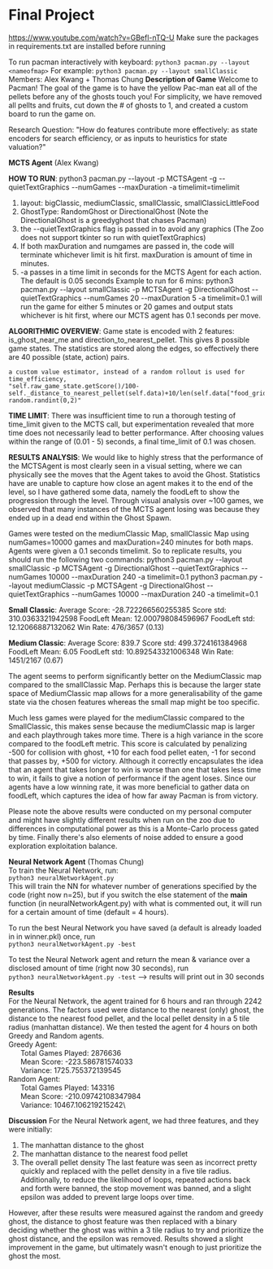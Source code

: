# Final Project
https://www.youtube.com/watch?v=GBefl-nTQ-U
Make sure the packages in requirements.txt are installed before running

To run pacman interactively with keyboard:
`python3 pacman.py --layout <nameofmap>`
For example:
`python3 pacman.py --layout smallClassic`
Members: Alex Kwang + Thomas Chung
**Description of Game** 
Welcome to Pacman! The goal of the game is to have the yellow Pac-man eat all of the pellets before any of the ghosts touch you! For simplicity, we have removed all pellts and fruits, cut down the # of ghosts to 1, and created a custom board to run the game on.

Research Question: "How do features contribute more effectively: as state encoders for search efficiency, or as inputs to heuristics for state valuation?"

**MCTS Agent** (Alex Kwang)

**HOW TO RUN**:
python3 pacman.py --layout <nameofmap> -p MCTSAgent -g <GhostType> --quietTextGraphics --numGames <numGames> --maxDuration <maxDuration> -a timelimit=timelimit
1. layout: bigClassic, mediumClassic, smallClassic, smallClassicLittleFood
2. GhostType: RandomGhost or DirectionalGhost (Note the DirectionalGhost is a greedyghost that chases Pacman)
4. the --quietTextGraphics flag is passed in to avoid any graphics (The Zoo does not support tkinter so run with quietTextGraphics)
5. If both maxDuration and numgames are passed in, the code will terminate whichever limit is hit first. maxDuration is amount of time in minutes.
5. -a passes in a time limit in seconds for the MCTS Agent for each action. The default is 0.05 seconds
Example to run for 6 mins: 
python3 pacman.py --layout smallClassic -p MCTSAgent -g DirectionalGhost --quietTextGraphics --numGames 20 --maxDuration 5 -a timelimit=0.1
will run the game for either 5 minutes or 20 games and output stats whichever is hit first, where our MCTS agent has 0.1 seconds per move.

**ALGORITHMIC OVERVIEW**:
    Game state is encoded with 2 features: is_ghost_near_me and direction_to_nearest_pellet. This gives 8 possible game states. The statistics are stored along the edges, so effectively there are 40 possible (state, action) pairs.

    a custom value estimator, instead of a random rollout is used for time_efficiency, 
    "self.raw_game_state.getScore()/100-self._distance_to_nearest_pellet(self.data)+10/len(self.data["food_grid"])+ random.randint(0,2)"

**TIME LIMIT**:
There was insufficient time to run a thorough testing of time_limit given to the MCTS call, but experimentation revealed that more time does not necessarily lead to better performance. After choosing values within the range of (0.01 - 5) seconds, a final time_limit of 0.1 was chosen.

**RESULTS ANALYSIS**:
We would like to highly stress that the performance of the MCTSAgent is most clearly seen in a visual setting, where we can physically see the moves that the Agent takes to avoid the Ghost. Statistics have are unable to capture how close an agent makes it to the end of the level, so I have gathered some data, namely the foodLeft to show the progression through the level. Through visual analysis over ~100 games, we observed that many instances of the MCTS agent losing was because they ended up in a dead end within the Ghost Spawn.

Games were tested on the mediumClassic Map, smallClassic Map using numGames=10000 games and maxDuration=240 minutes for both maps. Agents were given a 0.1 seconds timelimit. So to replicate results, you should run the following two commands:
    python3 pacman.py --layout smallClassic -p MCTSAgent -g DirectionalGhost --quietTextGraphics --numGames 10000 --maxDuration 240 -a timelimit=0.1
    python3 pacman.py --layout mediumClassic -p MCTSAgent -g DirectionalGhost --quietTextGraphics --numGames 10000 --maxDuration 240 -a timelimit=0.1

**Small Classic**:
Average Score: -28.722266560255385
Score std:    310.0363321942598
FoodLeft Mean:  12.000798084596967
FoodLeft std: 12.12066887132062
Win Rate:      476/3657 (0.13)

**Medium Classic**:
Average Score: 839.7
Score std:    499.3724161384968
FoodLeft Mean:  6.05
FoodLeft std: 10.892543321006348
Win Rate:      1451/2167 (0.67)

The agent seems to perform significantly better on the MediumClassic map compared to the smallClassic Map. Perhaps this is because the larger state space of MediumClassic map allows for a more generalisability of the game state via the chosen features whereas the small map might be too specific.

Much less games were played for the mediumClassic compared to the SmallClassic, this makes sense because the mediumClassic map is larger and each playthrough takes more time. There is a high variance in the score compared to the foodLeft metric. This score is calculated by penalizing -500 for collision with ghost, +10 for each food pellet eaten, -1 for second that passes by, +500 for victory. Although it correctly encapsulates the idea that an agent that takes longer to win is worse than one that takes less time to win, it fails to give a notion of performance if the agent loses. Since our agents have a low winning rate, it was more beneficial to gather data on foodLeft, which captures the idea of how far away Pacman is from victory.


Please note the above results were conducted on my personal computer and might have slightly different results when run on the zoo due to differences in computational power as this is a Monte-Carlo process gated by time. Finally there's also elements of noise added to ensure a good exploration exploitation balance.


**Neural Network Agent** (Thomas Chung)\
To train the Neural Network, run:\
`python3 neuralNetworkAgent.py`\
This will train the NN for whatever number of generations specified by the code (right now n=25), but if you switch the else statement of the __main__ function (in neuralNetworkAgent.py) with what is commented out, it will run for a certain amount of time (default = 4 hours).

To run the best Neural Network you have saved (a default is already loaded in in winner.pkl) once, run\
`python3 neuralNetworkAgent.py -best`

To test the Neural Network agent and return the mean & variance over a disclosed amount of time (right now 30 seconds), run\
`python3 neuralNetworkAgent.py -test` --> results will print out in 30 seconds

**Results**\
For the Neural Network, the agent trained for 6 hours and ran through 2242 generations. The factors used were distance to the nearest (only) ghost, the distance 
to the nearest food pellet, and the local pellet density in a 5 tile radius (manhattan distance). We then tested the agent for 4 hours on both Greedy and Random agents.\
Greedy Agent:\
&nbsp;&nbsp;&nbsp;&nbsp;&nbsp;&nbsp;Total Games Played: 2876636\
&nbsp;&nbsp;&nbsp;&nbsp;&nbsp;&nbsp;Mean Score: -223.586781574033\
&nbsp;&nbsp;&nbsp;&nbsp;&nbsp;&nbsp;Variance: 1725.755372139545\
Random Agent:\
&nbsp;&nbsp;&nbsp;&nbsp;&nbsp;&nbsp;Total Games Played: 143316\
&nbsp;&nbsp;&nbsp;&nbsp;&nbsp;&nbsp;Mean Score: -210.09742108347984\
&nbsp;&nbsp;&nbsp;&nbsp;&nbsp;&nbsp;Variance: 10467.106219215242\

**Discussion**
For the Neural Network agent, we had three features, and they were initially:
1. The manhattan distance to the ghost
2. The manhattan distance to the nearest food pellet
3. The overall pellet density
The last feature was seen as incorrect pretty quickly and replaced with the pellet density in a five tile radius. Additionally, to reduce the likelihood of loops,
repeated actions back and forth were banned, the stop movement was banned, and a slight epsilon was added to prevent large loops over time.

However, after these results were measured against the random and greedy ghost, the distance to ghost feature was then replaced with a binary deciding whether the ghost
was within a 3 tile radius to try and prioritize the ghost distance, and the epsilon was removed. Results showed a slight improvement in the game, but ultimately wasn't
enough to just prioritize the ghost the most.

